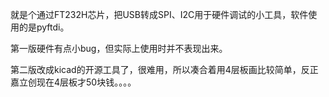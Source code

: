 就是个通过FT232H芯片，把USB转成SPI、I2C用于硬件调试的小工具，软件使用的是pyftdi。

第一版硬件有点小bug，但实际上使用时并不表现出来。

第二版改成kicad的开源工具了，很难用，所以凑合着用4层板画比较简单，反正嘉立创现在4层板才50块钱。。。。
